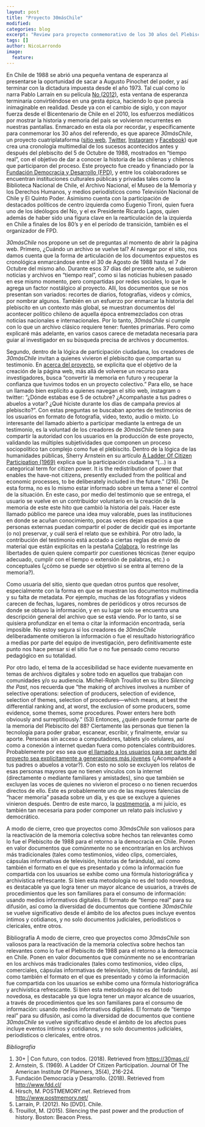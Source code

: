 ```yaml
---
layout: post
title: "Proyecto 30másChile"
modified:
categories: blog
excerpt: "Review para proyecto conmemorativo de los 30 años del Plebiscito de 1988 en Chile"
tags: []
author: NicoLarrondo
image:
  feature:
---
```

En Chile de 1988 se abrió una pequeña ventana de esperanza al presentarse la oportunidad de sacar a Augusto Pinochet del poder, y así terminar con la dictadura impuesta desde el año 1973. Tal cual como lo narra Pablo Larraín en su película [No (2012)](https://www.youtube.com/watch?v=DJ1v55-ocIo "Youtube - No Trailer"), esta ventana de esperanza terminaría convirtiéndose en una gesta épica, haciendo lo que parecía inimaginable en realidad. Desde ya con el cambio de siglo, y con mayor fuerza desde el Bicentenario de Chile en el 2010, los esfuerzos mediáticos por mostrar la historia y memoria del país se volvieron recurrentes en nuestras pantallas. Enmarcado en esta ola por recordar, y específicamente para conmemorar los 30 años del referendo, es que aparece *30másChile*, un proyecto cuatriplataforma ([sitio web](https://30mas.cl/ "30mas.cl"), [Twitter](https://twitter.com/30maschile "Twitter @30MasChile"), [Instagram](https://www.instagram.com/30maschile/ "Instagram @30MasChile") y [Facebook](https://www.facebook.com/30MasChile/ "Facebook @30MasChile")) que crea una cronología multimedial de los sucesos acontecidos antes y después del plebiscito del 5 de Octubre de 1988, mostrados en “tiempo real”, con el objetivo de dar a conocer la historia de las chilenas y chilenos que participaron del proceso. Este proyecto fue creado y financiado por la [Fundación Democracia y Desarrollo (FPD)](http://www.fdd.cl/ "FDD.CL"), y entre los colaboradores se encuentran instituciones culturales públicas y privadas tales como la Biblioteca Nacional de Chile, el Archivo Nacional, el Museo de la Memoria y los Derechos Humanos, y medios periodísticos como Televisión Nacional de Chile y El Quinto Poder. Asimismo cuenta con la participación de destacados políticos de centro izquierda como Eugenio Tironi, quien fuera uno de los ideólogos del No, y el ex Presidente Ricardo Lagos, quien además de haber sido una figura clave en la rearticulación de la izquierda en Chile a finales de los 80’s y en el período de transición, también es el organizador de FPD. 

*30másChile* nos propone un set de preguntas al momento de abrir la página web. Primero, ¿Cuándo un archivo se vuelve tal? Al navegar por el sitio, nos damos cuenta que la forma de articulación de los documentos expuestos es cronológica enmarcándose entre el 30 de Agosto de 1988 hasta el 7 de Octubre del mismo año. Durante esos 37 días del presente año, se subieron noticias y archivos en “tiempo real”, como si las noticias hubiesen pasado en ese mismo momento, pero compartidas por redes sociales, lo que le agrega un factor nostálgico al proyecto. Allí, los documentos que se nos presentan son variados: recortes de diarios, fotografías, videos y cómics, por nombrar algunos. También en un esfuerzo por enmarcar la historia del plebiscito en un contexto más global, se muestran documentos del acontecer político chileno de aquella época entremezclados con otras noticias nacionales e internacionales. Por lo tanto, *30másChile* sí cumple con lo que un archivo clásico requiere tener: fuentes primarias. Pero como explicaré más adelante, en varios casos carece de metadata necesaria para guiar al investigador en su búsqueda precisa de archivos y documentos.

Segundo, dentro de la lógica de participación ciudadana, los creadores de *30másChile* invitan a quienes vivieron el plebiscito que compartan su testimonio. En [acerca del proyecto](https://30mas.cl/acerca "https://30mas.cl/acerca"), se explicita que el objetivo de la creación de la página web, más allá de volverse un recurso para investigadores, busca “convertir la memoria en futuro y recuperar la confianza que tuvimos todos en un proyecto colectivo.” Para ello, se hace un llamado bien explícito a quienes navegan el sitio web, instagram o twitter: “¿Dónde estabas ese 5 de octubre? ¿Acompañaste a tus padres o abuelos a votar? ¿Qué hiciste durante los días de campaña previos al plebiscito?”. Con estas preguntas se buscaban aportes de testimonios de los usuarios en formato de fotografía, video, texto, audio o mixto. 
Lo interesante del llamado abierto a participar mediante la entrega de un testimonio, es la voluntad de los creadores de *30másChile* tienen para compartir la autoridad con los usuarios en la producción de este proyecto, validando las múltiples subjetividades que componen un proceso sociopolítico tan complejo como fue el plebiscito. Dentro de la lógica de las humanidades públicas, Sherry Arnstein en su artículo [A Ladder Of Citizen Participation (1969)](http://www.participatorymethods.org/sites/participatorymethods.org/files/Arnstein%20ladder%201969.pdf "Arnstein ladder 1969.pdf") explica que la participación ciudadana “(...) is a categorical term for citizen power. It is the redistribution of power that enables the have-not citizens, presently excluded from the political and economic processes, to be deliberately included in the future.” (216). De esta forma, no es lo mismo estar informado sobre un tema a tener el control de la situación. En este caso, por medio del testimonio que se entrega, el usuario se vuelve en un contribuidor voluntario en la creación de la memoria de este este hito que cambió la historia del país. Hacer este llamado público me parece una idea muy valorable, pues las instituciones en donde se acuñan conocimiento, pocas veces dejan espacios a que personas externas puedan compartir el poder de decidir qué es importante (o no) preservar, y cuál será el relato que se exhibirá.
Por otro lado, la contribución del testimonio está acotado a ciertas reglas de envío de material que están explícitas en la pestaña [Colabora](https://30mas.cl/colabora "https://30mas.cl/colabora"), lo restringe las libertades de quien quiere compartir por cuestiones técnicas (tener equipo adecuado, cumplir con el tiempo o extensión de palabras, etc.) o conceptuales (¿cómo se puede ser objetivo si se entra al terreno de la memoria?).

Como usuaria del sitio, siento que quedan otros puntos que resolver, especialmente con la forma en que se muestran los documentos multimedia y su falta de metadata. Por ejemplo, muchas de las fotografías y videos carecen de fechas, lugares, nombres de periódicos y otros recursos de donde se obtuvo la información, y en su lugar solo se encuentra una descripción general del archivo que se está viendo. Por lo tanto, si se quisiera profundizar en el tema o citar la información encontrada, sería imposible. No estoy segura si los creadores de *30másChile* deliberadamente omitieron la información o fue el resultado historiográfico a medias por parte del equipo de investigación, pero definitivamente este punto nos hace pensar si el sitio fue o no fue pensado como recurso pedagógico en su totalidad. 

Por otro lado, el tema de la accesibilidad se hace evidente nuevamente en temas de archivos digitales y sobre todo en aquellos que trabajan con comunidades y/o su audiencia. Michel-Rolph Trouillot en su libro *Silencing the Past*, nos recuerda que “the making of archives involves a number of selective operations: selection of producers, selection of evidence, selection of themes, selection of procedures—which means, at best the differential ranking and, at worst, the exclusion of some producers, some evidence, some themes, some procedures. Power enters here both obviously and surreptitiously.” (53) Entonces, ¿quién puede formar parte de la memoria del Plebiscito del 88? Ciertamente las personas que tienen la tecnología para poder grabar, escanear, escribir, y finalmente, enviar su aporte. Personas sin acceso a computadores, tablets y/o celulares, así como a conexión a internet quedan fuera como potenciales contribuidores. Probablemente por eso sea que [el llamado a los usuarios para ser parte del proyecto sea explícitamente a generaciones más jóvenes](https://30mas.cl/acerca "https://30mas.cl/acerca") (¿Acompañaste a tus padres o abuelos a votar?). Con esto no solo se excluyen los relatos de esas personas mayores que no tienen vínculos con la internet (directamente o mediante familiares y amistades), sino que también se excluyen las voces de quienes no vivieron el proceso o no tienen recuerdos directos de ello. Este es probablemente uno de las mayores falencias de “hacer memoria” pasada sobre un día, y es que se excluye a quienes vinieron después. Dentro de este marco, la [postmemoria](https://www.postmemory.net/ "https://www.postmemory.net/"), a mi juicio, es también tan necesaria para poder componer un relato país inclusivo y democrático.

A modo de cierre, creo que proyectos como *30másChile* son valiosos para la reactivación de la memoria colectiva sobre hechos tan relevantes como lo fue el Plebiscito de 1988 para el retorno a la democracia en Chile. Ponen en valor documentos que comúnmente no se encontrarían en los archivos más tradicionales (tales como testimonios, video clips, comerciales, cápsulas informativas de televisión, historias de farándula), así como también el formato en el que es presentado y cómo la información fue compartida con los usuarios se exhibe como una fórmula historiográfica y archivística refrescante. Si bien esta metodología no es del todo novedosa, es destacable ya que logra tener un mayor alcance de usuarios, a través de procedimientos que les son familiares para el consumo de información: usando medios informativos digitales. El formato de “tiempo real” para su difusión, así como la diversidad de documentos que contiene *30másChile* se vuelve significativo desde el ámbito de los afectos pues incluye eventos íntimos y cotidianos, y no solo documentos judiciales, periodísticos o clericales, entre otros.

Bibliografía
A modo de cierre, creo que proyectos como *30másChile* son valiosos para la reactivación de la memoria colectiva sobre hechos tan relevantes como lo fue el Plebiscito de 1988 para el retorno a la democracia en Chile. Ponen en valor documentos que comúnmente no se encontrarían en los archivos más tradicionales (tales como testimonios, video clips, comerciales, cápsulas informativas de televisión, historias de farándula), así como también el formato en el que es presentado y cómo la información fue compartida con los usuarios se exhibe como una fórmula historiográfica y archivística refrescante. Si bien esta metodología no es del todo novedosa, es destacable ya que logra tener un mayor alcance de usuarios, a través de procedimientos que les son familiares para el consumo de información: usando medios informativos digitales. El formato de “tiempo real” para su difusión, así como la diversidad de documentos que contiene *30másChile* se vuelve significativo desde el ámbito de los afectos pues incluye eventos íntimos y cotidianos, y no solo documentos judiciales, periodísticos o clericales, entre otros.

*Bibliografía*

1. 30+ | Con futuro, con todos. (2018). Retrieved from https://30mas.cl/
2. Arnstein, S. (1969). A Ladder Of Citizen Participation. Journal Of The American Institute Of Planners, 35(4), 216-224.
3. Fundación Democracia y Desarrollo. (2018). Retrieved from http://www.fdd.cl/
4. Hirsch, M. POSTMEMORY.net. Retrieved from http://www.postmemory.net/
5. Larraín, P. (2012). No [DVD]. Chile.
6. Trouillot, M. (2015). Silencing the past power and the production of history. Boston: Beacon Press.
